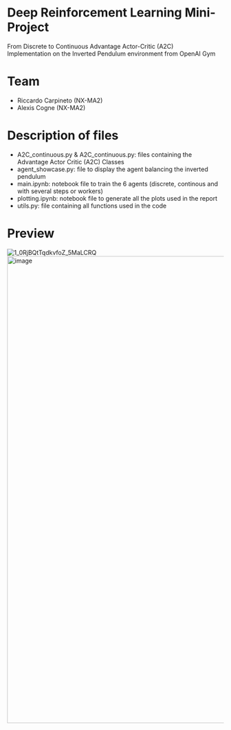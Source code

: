 # Deep Reinforcement Learning Mini-Project
From Discrete to Continuous Advantage Actor-Critic (A2C) \
Implementation on the Inverted Pendulum environment from OpenAI Gym

# Team
- Riccardo Carpineto (NX-MA2)
- Alexis Cogne (NX-MA2)

# Description of files
- A2C_continuous.py & A2C_continuous.py: files containing the Advantage Actor Critic (A2C) Classes
- agent_showcase.py: file to display the agent balancing the inverted pendulum
- main.ipynb: notebook file to train the 6 agents (discrete, continous and with several steps or workers)
- plotting.ipynb: notebook file to generate all the plots used in the report
- utils.py: file containing all functions used in the code
  
# Preview
![1_0RjBQtTqdkvfoZ_5MaLCRQ](https://github.com/user-attachments/assets/6f63d8aa-1bc1-4ed7-a1f4-f943091a5c85)
<img width="1087" alt="image" src="https://github.com/user-attachments/assets/393e5a05-322e-438f-a9da-5e5dbf1e525f">
